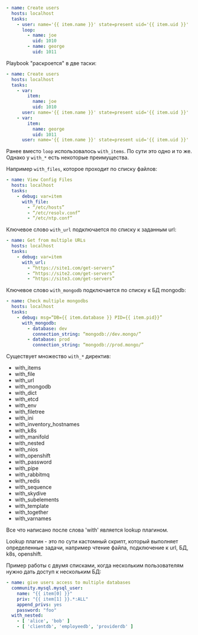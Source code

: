 ```yaml
- name: Create users
  hosts: localhost
  tasks:
    - user: name='{{ item.name }}' state=present uid='{{ item.uid }}'
      loop:
        - name: joe
          uid: 1010
        - name: george
          uid: 1011
```

Playbook "раскроется" в две таски:

```yaml
- name: Create users
  hosts: localhost
  tasks:
    - var:
        item:
          name: joe
          uid: 1010
      user: name='{{ item.name }}' state=present uid='{{ item.uid }}'
    - var:
        item:
          name: george
          uid: 1011
      user: name='{{ item.name }}' state=present uid='{{ item.uid }}'
```

Ранее вместо `loop` использовалось `with_items`. По сути это одно и то же. Однако у `with_*` есть некоторые преимущества.

Например `with_files`, которое проходит по списку файлов:

```yaml
- name: View Config Files
  hosts: localhost
  tasks:
    - debug: var=item
      with_file:
        - “/etc/hosts”
        - “/etc/resolv.conf”
        - “/etc/ntp.conf”
```

Ключевое слово `with_url` подключается по списку к заданным url:

```yaml
- name: Get from multiple URLs
  hosts: localhost
  tasks:
    - debug: var=item
      with_url:
        - “https://site1.com/get-servers”
        - “https://site2.com/get-servers”
        - “https://site3.com/get-servers”
```

Ключевое слово `with_mongodb` подключается по списку к БД mongodb:

```yaml
- name: Check multiple mongodbs
  hosts: localhost
  tasks:
    - debug: msg=“DB={{ item.database }} PID={{ item.pid}}”
      with_mongodb:
        - database: dev
          connection_string: “mongodb://dev.mongo/”
        - database: prod
          connection_string: “mongodb://prod.mongo/”
```

Существует множество `with_*` директив:
- with_items
- with_file
- with_url
- with_mongodb
- with_dict
- with_etcd
- with_env
- with_filetree
- with_ini
- with_inventory_hostnames
- with_k8s
- with_manifold
- with_nested
- with_nios
- with_openshift
- with_password
- with_pipe
- with_rabbitmq
- with_redis
- with_sequence
- with_skydive
- with_subelements
- with_template
- with_together
- with_varnames

Все что написано после слова 'with' является lookup плагином.

Lookup плагин - это по сути кастомный скрипт, который выполняет определенные задачи, например чтение файла, подключение к url, БД, k8s, openshift.

Пример работы с двумя списками, когда нескольким пользователям нужно дать доступ к нескольким БД:

```yaml
- name: give users access to multiple databases
  community.mysql.mysql_user:
    name: "{{ item[0] }}"
    priv: "{{ item[1] }}.*:ALL"
    append_privs: yes
    password: "foo"
  with_nested:
    - [ 'alice', 'bob' ]
    - [ 'clientdb', 'employeedb', 'providerdb' ]
```